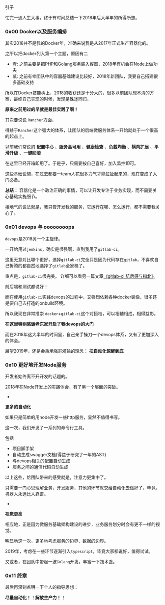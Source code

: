 

> 
引子

忙完一通人生大事，终于有时间总结一下2018年后大半年的所得所想。

### 0x00  Docker以及服务编排
其实2018并不是我的Docker年，准确来说我是从2017年正式生产容器化的。

之所以把docker列入第一个主题，原因有二

- 壹: 之前主要是把PHP和Golang服务装入容器，2018年有机会在Node上做功夫
- 貳: 之前有幸团队中的容器基础建设比较好，2018年新团队，我要自己搭建很多基础支持

所以在Docker技能树上，2018的收获还是十分大的，很多以前团队想不清的方案，最终自己实现的时候，发现是殊途同归。

**原来之前用过的早就是最佳实践了啊！** 

其次要说说 `Rancher`方面，

得益于`Rancher`这个强大的体系，让团队的后端微服务体系一开始就处于一个很高的起点上。

以前我们常说的 **配置中心** 、**服务高可用** 、**健康检查** 、**负载均衡** 、**横向扩展** 、**平滑升级** 、**一键回滚** 

在这里已经开箱即用了。于是乎，只需要按自己喜好，加入监控即可。

这些基础设施，在过去都要一team人花很多力气才能拉扯起来的，现在变成了入门必备。

**总结：** 容器化是一个政治正确的事情，可以让开发专注于业务实现，而不需要关心基础实施细节。

接地气的说法就是，我只管开发我的服务，它运行在哪、怎么运行，都不需要我关心了。
### 0x01 devops  与  oooooooops
`devops`是2018另一个主旋律。

一开始用过`jenkins`，确实是很强啊，直到我用了`gitlab-ci`。

这里无意对比哪个更好，选择`gitlab-ci`完全只是因为代码存在`gitlab`，不喜欢自己折腾的都自然地选择了`gitlab`全家桶了。

重点是，`gitlab-ci`很完美。 详细可以看另一篇文章[《gitlab-ci 坑后感与指北》](http://www.lanhao.name/article/307)。

> 
前后端和测试都说好！

而在使用`gitlab-ci`实践devops的过程中，又强烈依赖各种docker镜像，很多还是要自己去打造的onbuild环境。 

所以我现在非常推崇 `docker`+`gitlab-ci`这个对搭档，可以相辅相成，相得益彰。

**在这里特别感谢老东家开启了我devops的大门** 

而在2018年这大半年的时间里，自己亲手操刀一个devops体系，又有了更加深入的体会。

展望2019年，还是会秉承强哥灌输的理念： **把自动化惊醒到底** 
### 0x10 更好地开发Node服务
开发者始终离不开开发的话题的。

2018年在Node开发上的实践体会，有了另一个层面的突破。

- 
**更多的自动化** 

如果只是简单的用node开发一些http服务，显然不值得书写。

这一次，我们开发了一系列的命令行工具。

包括 

- 项目脚手架
- 自动生成swagger文档(得益于研究了一年的AST)
- 与devops相关的配置自动生成
- 服务之间的通信代码自动生成

以上这些，给团队带来的感受就是，注意力更集中了。

只需要一门心思理解业务，开发服务，其他的环节就交给自动化去做好了，毕竟，机器人永远比人靠谱。

- 
**视觉更高** 

相应地，正是因为微服务基础架构建设的进步，业务服务划分时会有更不一样的视觉。

明显地这一次，更多地考虑服务的边界、数据的边界。

2019年，考虑在一些环节逐渐引入`typescript`，毕竟大家都说好，值得试试。

又或者，在团队中带起一波`Golang`开发，丰富一下技术盏。
### 0x11 终章
最后再深刻点明一下个人的指导思想：

**尽量自动化！！解放生产力！！** 
